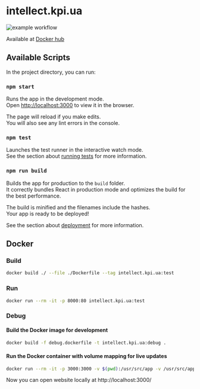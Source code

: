 # intellect.kpi.ua

![example workflow](https://github.com/kpi-ua/intellect.kpi.ua/actions/workflows/workflow.yml/badge.svg)

Available at [Docker hub](https://hub.docker.com/r/kpiua/intellect.kpi.ua)

## Available Scripts

In the project directory, you can run:

### `npm start`

Runs the app in the development mode.<br />
Open [http://localhost:3000](http://localhost:3000) to view it in the browser.

The page will reload if you make edits.<br />
You will also see any lint errors in the console.

### `npm test`

Launches the test runner in the interactive watch mode.<br />
See the section about [running tests](https://facebook.github.io/create-react-app/docs/running-tests) for more information.

### `npm run build`

Builds the app for production to the `build` folder.<br />
It correctly bundles React in production mode and optimizes the build for the best performance.

The build is minified and the filenames include the hashes.<br />
Your app is ready to be deployed!

See the section about [deployment](https://facebook.github.io/create-react-app/docs/deployment) for more information.

## Docker

### Build

```bash
docker build ./ --file ./Dockerfile --tag intellect.kpi.ua:test
```

### Run

```bash
docker run --rm -it -p 8000:80 intellect.kpi.ua:test
```

### Debug

#### Build the Docker image for development

```bash
docker build -f debug.dockerfile -t intellect.kpi.ua:debug .
```

#### Run the Docker container with volume mapping for live updates

```bash
docker run --rm -it -p 3000:3000 -v $(pwd):/usr/src/app -v /usr/src/app/node_modules intellect.kpi.ua:debug
```

Now you can open website locally at http://localhost:3000/
